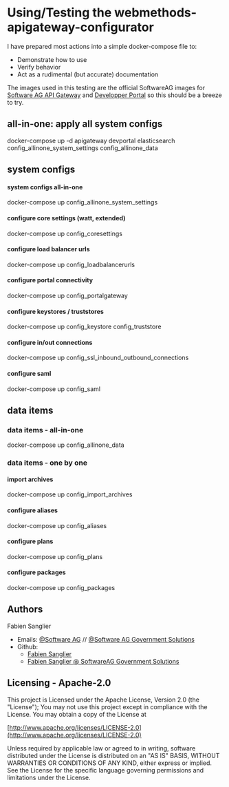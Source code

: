 # Using/Testing the webmethods-apigateway-configurator

I have prepared most actions into a simple docker-compose file to:
 - Demonstrate how to use
 - Verify behavior
 - Act as a rudimental (but accurate) documentation

The images used in this testing are the official SoftwareAG images for [Software AG API Gateway](https://hub.docker.com/r/softwareag/apigateway-trial) and [Developper Portal](https://hub.docker.com/r/softwareag/devportal) so this should be a breeze to try.

## all-in-one: apply all system configs

docker-compose up -d apigateway devportal elasticsearch config_allinone_system_settings config_allinone_data

## system configs

#### system configs all-in-one

docker-compose up config_allinone_system_settings

#### configure core settings (watt, extended)

docker-compose up config_coresettings

#### configure load balancer urls

docker-compose up config_loadbalancerurls

#### configure portal connectivity

docker-compose up config_portalgateway

#### configure keystores / truststores

docker-compose up config_keystore config_truststore

#### configure in/out connections

docker-compose up config_ssl_inbound_outbound_connections

#### configure saml

docker-compose up config_saml


## data items

### data items - all-in-one

docker-compose up config_allinone_data

### data items - one by one

#### import archives

docker-compose up config_import_archives

#### configure aliases

docker-compose up config_aliases

#### configure plans

docker-compose up config_plans

#### configure packages

docker-compose up config_packages

Authors
--------------------------------------------

Fabien Sanglier
- Emails: [@Software AG](mailto:fabien.sanglier@softwareag.com) // [@Software AG Government Solutions](mailto:fabien.sanglier@softwareaggov.com)
- Github: 
  - [Fabien Sanglier](https://github.com/lanimall)
  - [Fabien Sanglier @ SoftwareAG Government Solutions](https://github.com/fabien-sanglier-saggs)

Licensing - Apache-2.0
--------------------------------------------

This project is Licensed under the Apache License, Version 2.0 (the "License");
You may not use this project except in compliance with the License.
You may obtain a copy of the License at

[http://www.apache.org/licenses/LICENSE-2.0](http://www.apache.org/licenses/LICENSE-2.0)

Unless required by applicable law or agreed to in writing, software
distributed under the License is distributed on an "AS IS" BASIS,
WITHOUT WARRANTIES OR CONDITIONS OF ANY KIND, either express or implied.
See the License for the specific language governing permissions and
limitations under the License.